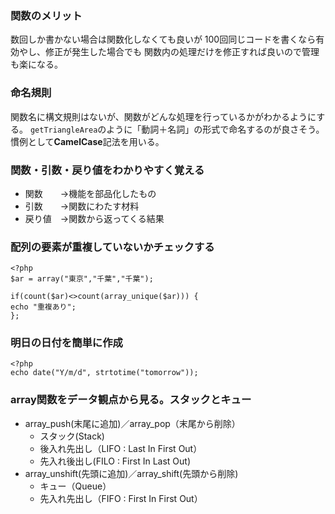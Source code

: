 ###  関数のメリット
数回しか書かない場合は関数化しなくても良いが
100回同じコードを書くなら有効やし、修正が発生した場合でも
関数内の処理だけを修正すれば良いので管理も楽になる。


### 命名規則
関数名に構文規則はないが、関数がどんな処理を行っているかがわかるようにする。
```getTriangleArea```のように「動詞＋名詞」の形式で命名するのが良さそう。
慣例として**CamelCase**記法を用いる。

### 関数・引数・戻り値をわかりやすく覚える
- 関数　　→機能を部品化したもの  
- 引数　　→関数にわたす材料  
- 戻り値　→関数から返ってくる結果  

### 配列の要素が重複していないかチェックする
```
<?php
$ar = array("東京","千葉","千葉");

if(count($ar)<>count(array_unique($ar))) {
echo "重複あり";
};
```
  
### 明日の日付を簡単に作成

```
<?php
echo date("Y/m/d", strtotime("tomorrow"));
```
  
### array関数をデータ観点から見る。スタックとキュー
- array_push(末尾に追加)／array_pop（末尾から削除）
  - スタック(Stack)
  - 後入れ先出し（LIFO : Last In First Out）
  - 先入れ後出し(FILO : First In Last Out)
- array_unshift(先頭に追加)／array_shift(先頭から削除)
  - キュー（Queue）
  - 先入れ先出し（FIFO : First In First Out）
